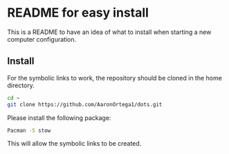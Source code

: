 # README for easy install

This is a README to have an idea of what to install when starting a new computer configuration.

## Install

For the symbolic links to work, the repository should be cloned in the home directory.

```bash
cd ~
git clone https://github.com/AaronOrtega1/dots.git
```

Please install the following package:

```bash
Pacman -S stow
```

This will allow the symbolic links to be created.
